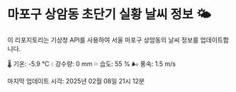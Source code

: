 
# 마포구 상암동 초단기 실황 날씨 정보 🌤️

이 리포지토리는 기상청 API를 사용하여 서울 마포구 상암동의 날씨 정보를 업데이트합니다. 

🌡️ 기온: -5.9 ℃
💧 강수량: 0 mm
💦 습도: 55 %
🌬️ 풍속: 1.5 m/s

마지막 업데이트 시각: 2025년 02월 08일 21시 12분    
